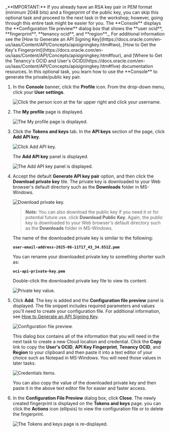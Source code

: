 <!--
    {
        "name":"Generate an RSA key pair",
        "description":"Generate an RSA key pair and get the key's values and fingerprint",
        "author": "Lauran K. Serhal",
        "lastUpdated": "July 2025"
    }
-->

<if type="freetier">
_**IMPORTANT:** If you already have an RSA key pair in PEM format (minimum 2048 bits) and a fingerprint of the public key, you can skip this optional task and proceed to the next task in the workshop; however, going through this entire task might be easier for you. The **Console** displays the **Configuration file preview** dialog box that shows the **user ocid**, **fingerprint**, **tenancy ocid**, and **region**._ For additional information see the [How to Generate an API Signing Key](https://docs.oracle.com/en-us/iaas/Content/API/Concepts/apisigningkey.htm#two), [How to Get the Key's Fingerprint](https://docs.oracle.com/en-us/iaas/Content/API/Concepts/apisigningkey.htm#four), and [Where to Get the Tenancy's OCID and User's OCID](https://docs.oracle.com/en-us/iaas/Content/API/Concepts/apisigningkey.htm#five) documentation resources.
</if>
In this optional task, you learn how to use the **Console** to generate the private/public key pair.

1. In the **Console** banner, click the **Profile** icon. From the drop-down menu, click your **User settings**.

    ![Click the person icon at the far upper right and click your username.](./images/click-my-profile-redwood.png " ")

2. The **My profile** page is displayed. 

    ![The My profile page is displayed.](./images/my-profile-page.png " ")

3. Click the **Tokens and keys** tab. In the **API keys** section of the page, click **Add API key**.

    ![Click Add API key.](./images/add-api-key-redwood.png " ")

    The **Add API key** panel is displayed. 

    ![The Add API key panel is displayed.](./images/add-api-key-panel-redwood.png " ")

4. Accept the default **Generate API key pair** option, and then click the **Download private key** tile. The private key is downloaded to your Web browser's default directory such as the **Downloads** folder in MS-Windows.

    ![Download private key.](./images/private-key-downloaded-redwood.png " ")

    >**Note:** You can also download the public key if you need it or for potential future use. click **Download Public Key**. Again, the public key is downloaded to your Web browser's default directory such as the **Downloads** folder in MS-Windows.

    The name of the downloaded private key is similar to the following:

    **`user-email-address-2025-06-11T17_43_34.851Z.pem`**

    You can rename your downloaded private key to something shorter such as:

    **`oci-api-private-key.pem`**

    Double-click the downloaded private key file to view its content. 

    ![Private key value.](./images/get-private-key-value.png " ")

5. Click **Add**. The key is added and the **Configuration file preview** panel is displayed. The file snippet includes required parameters and values you'll need to create your configuration file. For additional information, see [How to Generate an API Signing Key](https://docs.oracle.com/en-us/iaas/Content/API/Concepts/apisigningkey.htm#two).

    ![Configuration file preview.](./images/config-file-preview.png " ")

    This dialog box contains all of the information that you will need in the next task to create a new Cloud location and credential. Click the **Copy** link to copy the **User's OCID**, **API Key Fingerprint**, **Tenancy OCID**, and **Region** to your clipboard and then paste it into a text editor of your choice such as Notepad in MS-Windows. You will need those values in later tasks.

    ![Credentials items.](./images/rsa-key-pair-items.png " ")

    You can also copy the value of the downloaded private key and then paste it in the above text editor file for easier and faster access.

6. In the **Configuration File Preview** dialog box, click **Close**. The newly created fingerprint is displayed on the **Tokens and keys** page. you can click the **Actions** icon (ellipsis) to view the configuration file or to delete the fingerprint.

    ![The Tokens and keys page is re-displayed.](./images/tokens-keys-page.png " ")